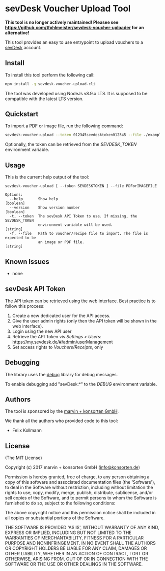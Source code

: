 # sevDesk Voucher Upload Tool

**This tool is no longer actively maintained! Pleasee see https://github.com/tfohlmeister/sevdesk-voucher-uploader for an alternative!**

This tool provides an easy to use entrypoint to upload vouchers to a [sevDesk](http://www.sevdesk.de) account.

## Install

To install this tool perform the following call:

```sh
npm install -g sevdesk-voucher-upload-cli
```

The tool was developed using NodeJs v8.9.x LTS. It is supposed to be compatible with the latest LTS version.

## Quickstart

To import a PDF or image file, run the following command:

```sh
sevdesk-voucher-upload --token 012345sevdesktoken012345 --file ./examples/R1001.pdf
```

Optionally, the token can be retrieved from the *SEVDESK_TOKEN* environment variable.

## Usage

This is the current help output of the tool:

```
sevdesk-voucher-upload [ --token SEVDESKTOKEN ] --file PDForIMAGEFILE

Options:
  --help       Show help                                               [boolean]
  --version    Show version number                                     [boolean]
  -t, --token  The sevDesk API Token to use. If missing, the SEVDESK_TOKEN
               environment variable will be used.                       [string]
  -f, --file   Path to voucher/recipe file to import. The file is expected to be
               an image or PDF file.                                    [string]
```

## Known Issues

* none

## sevDesk API Token

The API token can be retrieved using the web interface. Best practice is to follow this process:

1) Create a new dedicated user for the API access.
2) Give the user admin rights (only then the API token will be shown in the web interface).
3) Login using the new API user
4) Retrieve the API Token vis *Settings > Users*: https://my.sevdesk.de/#/admin/userManagement
5) Set access rights to *Vouchers/Receipts*, only

## Debugging

The library uses the [debug](https://www.npmjs.com/package/debug) library for debug messages.

To enable debugging add "sevDesk:*" to the *DEBUG* environment variable.

## Authors

The tool is sponsored by the [marvin + konsorten GmbH](http://www.konsorten.de).

We thank all the authors who provided code to this tool:

* Felix Kollmann

## License

(The MIT License)

Copyright (c) 2017 marvin + konsorten GmbH (info@konsorten.de)

Permission is hereby granted, free of charge, to any person obtaining a copy of this software and associated documentation files (the 'Software'), to deal in the Software without restriction, including without limitation the rights to use, copy, modify, merge, publish, distribute, sublicense, and/or sell copies of the Software, and to permit persons to whom the Software is furnished to do so, subject to the following conditions:

The above copyright notice and this permission notice shall be included in all copies or substantial portions of the Software.

THE SOFTWARE IS PROVIDED 'AS IS', WITHOUT WARRANTY OF ANY KIND, EXPRESS OR IMPLIED, INCLUDING BUT NOT LIMITED TO THE WARRANTIES OF MERCHANTABILITY, FITNESS FOR A PARTICULAR PURPOSE AND NONINFRINGEMENT. IN NO EVENT SHALL THE AUTHORS OR COPYRIGHT HOLDERS BE LIABLE FOR ANY CLAIM, DAMAGES OR OTHER LIABILITY, WHETHER IN AN ACTION OF CONTRACT, TORT OR OTHERWISE, ARISING FROM, OUT OF OR IN CONNECTION WITH THE SOFTWARE OR THE USE OR OTHER DEALINGS IN THE SOFTWARE.
